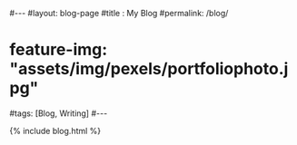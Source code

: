 #--- 
#layout: blog-page
#title : My Blog 
#permalink: /blog/
# feature-img: "assets/img/pexels/portfoliophoto.jpg"
#tags: [Blog, Writing]
#---

{% include blog.html %}